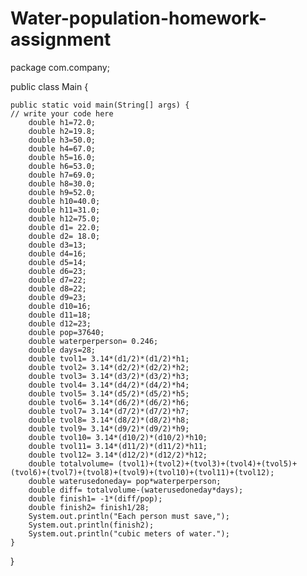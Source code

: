 # Water-population-homework-assignment
package com.company;

public class Main {

    public static void main(String[] args) {
	// write your code here
        double h1=72.0;
        double h2=19.8;
        double h3=50.0;
        double h4=67.0;
        double h5=16.0;
        double h6=53.0;
        double h7=69.0;
        double h8=30.0;
        double h9=52.0;
        double h10=40.0;
        double h11=31.0;
        double h12=75.0;
        double d1= 22.0;
        double d2= 18.0;
        double d3=13;
        double d4=16;
        double d5=14;
        double d6=23;
        double d7=22;
        double d8=22;
        double d9=23;
        double d10=16;
        double d11=18;
        double d12=23;
        double pop=37640;
        double waterperperson= 0.246;
        double days=28;
        double tvol1= 3.14*(d1/2)*(d1/2)*h1;
        double tvol2= 3.14*(d2/2)*(d2/2)*h2;
        double tvol3= 3.14*(d3/2)*(d3/2)*h3;
        double tvol4= 3.14*(d4/2)*(d4/2)*h4;
        double tvol5= 3.14*(d5/2)*(d5/2)*h5;
        double tvol6= 3.14*(d6/2)*(d6/2)*h6;
        double tvol7= 3.14*(d7/2)*(d7/2)*h7;
        double tvol8= 3.14*(d8/2)*(d8/2)*h8;
        double tvol9= 3.14*(d9/2)*(d9/2)*h9;
        double tvol10= 3.14*(d10/2)*(d10/2)*h10;
        double tvol11= 3.14*(d11/2)*(d11/2)*h11;
        double tvol12= 3.14*(d12/2)*(d12/2)*h12;
        double totalvolume= (tvol1)+(tvol2)+(tvol3)+(tvol4)+(tvol5)+(tvol6)+(tvol7)+(tvol8)+(tvol9)+(tvol10)+(tvol11)+(tvol12);
        double waterusedoneday= pop*waterperperson;
        double diff= totalvolume-(waterusedoneday*days);
        double finish1= -1*(diff/pop);
        double finish2= finish1/28;
        System.out.println("Each person must save,");
        System.out.println(finish2);
        System.out.println("cubic meters of water.");
    }
}
